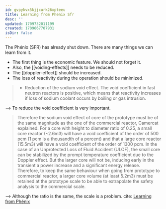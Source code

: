 ```yaml
---
id: gvpykvx5kjjcurk26xpteeu
title: Learning from Phenix Sfr
desc: ''
updated: 1709732011199
created: 1709667707931
isDir: false
---
```

The Phénix (SFR) has already shut down. There are many things we can
learn from it.

- The first thing is the economic feature. We should not forget it.
- Also, the [[voiding-effects]] needs to be reduced.
- The [[doppler-effect]] should be increased.
- The loss of reactivity during the operation should be minimized.

> -   Reduction of the sodium void effect. The void coefficient in fast
>     neutron reactors is positive, which means that reactivity
>     increases if loss of sodium coolant occurs by boiling or gas
>     intrusion.

--\> To reduce the void coefficient is very important.

> Therefore the sodium void effect of core of the prototype must be of
> the same magnitude as the one of the commercial reactor, Camercat
> explained. For a core with height to diameter ratio of 0.25, a small
> core reactor (\~2.6m3) will have a void coefficient of the order of
> 500 pcm (1 pcm is a thousandth of a percent) and that a large core
> reactor (15.5m3) will have a void coefficient of the order of 1300
> pcm. In the case of an Unprotected Loss of Fluid Accident (ULOF), the
> small core can be stabilized by the prompt temperature coefficient due
> to the Doppler effect. But the larger core will not be, inducing early
> in the transient a power increase and a significant energy release.
> Therefore, to keep the same behaviour when going from prototype to
> commercial reactor, a larger core volume (at least 5.2m3) must be
> retained at the prototype scale to be able to extrapolate the safety
> analysis to the commercial scale.

--\> Although the ratio is the same, the scale is a problem. cite:
[Learning from
Phénix](https://www.neimagazine.com/features/featurelearning-from-ph-nix/)
